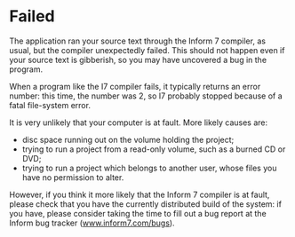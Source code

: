 # Failed

The application ran your source text through the Inform 7 compiler, as usual,
but the compiler unexpectedly failed. This should not happen even if your source
text is gibberish, so you may have uncovered a bug in the program.

When a program like the I7 compiler fails, it typically returns an error number:
this time, the number was 2, so I7 probably stopped because of a fatal
file-system error.

It is very unlikely that your computer is at fault. More likely causes are:

* disc space running out on the volume holding the project;
* trying to run a project from a read-only volume, such as a burned CD or DVD;
* trying to run a project which belongs to another user, whose files you have no permission to alter.

However, if you think it more likely that the Inform 7 compiler is at fault,
please check that you have the currently distributed build of the system: if you
have, please consider taking the time to fill out a bug report at the Inform bug
tracker (www.inform7.com/bugs).
